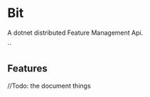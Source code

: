 ﻿# Bit

A dotnet distributed Feature Management Api. 



``

## Features

//Todo: the document things